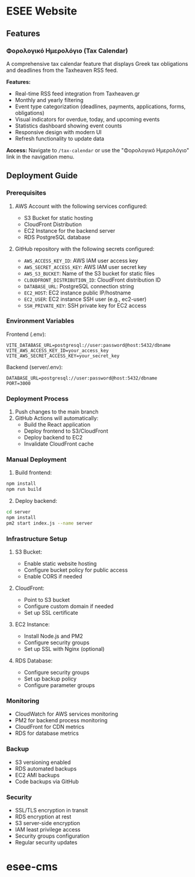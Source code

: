 # ESEE Website

## Features

### Φορολογικό Ημερολόγιο (Tax Calendar)
A comprehensive tax calendar feature that displays Greek tax obligations and deadlines from the Taxheaven RSS feed.

**Features:**
- Real-time RSS feed integration from Taxheaven.gr
- Monthly and yearly filtering
- Event type categorization (deadlines, payments, applications, forms, obligations)
- Visual indicators for overdue, today, and upcoming events
- Statistics dashboard showing event counts
- Responsive design with modern UI
- Refresh functionality to update data

**Access:** Navigate to `/tax-calendar` or use the "Φορολογικό Ημερολόγιο" link in the navigation menu.

## Deployment Guide

### Prerequisites

1. AWS Account with the following services configured:
   - S3 Bucket for static hosting
   - CloudFront Distribution
   - EC2 Instance for the backend server
   - RDS PostgreSQL database

2. GitHub repository with the following secrets configured:
   - `AWS_ACCESS_KEY_ID`: AWS IAM user access key
   - `AWS_SECRET_ACCESS_KEY`: AWS IAM user secret key
   - `AWS_S3_BUCKET`: Name of the S3 bucket for static files
   - `CLOUDFRONT_DISTRIBUTION_ID`: CloudFront distribution ID
   - `DATABASE_URL`: PostgreSQL connection string
   - `EC2_HOST`: EC2 instance public IP/hostname
   - `EC2_USER`: EC2 instance SSH user (e.g., ec2-user)
   - `SSH_PRIVATE_KEY`: SSH private key for EC2 access

### Environment Variables

Frontend (.env):
```
VITE_DATABASE_URL=postgresql://user:password@host:5432/dbname
VITE_AWS_ACCESS_KEY_ID=your_access_key
VITE_AWS_SECRET_ACCESS_KEY=your_secret_key
```

Backend (server/.env):
```
DATABASE_URL=postgresql://user:password@host:5432/dbname
PORT=3000
```

### Deployment Process

1. Push changes to the main branch
2. GitHub Actions will automatically:
   - Build the React application
   - Deploy frontend to S3/CloudFront
   - Deploy backend to EC2
   - Invalidate CloudFront cache

### Manual Deployment

1. Build frontend:
```bash
npm install
npm run build
```

2. Deploy backend:
```bash
cd server
npm install
pm2 start index.js --name server
```

### Infrastructure Setup

1. S3 Bucket:
   - Enable static website hosting
   - Configure bucket policy for public access
   - Enable CORS if needed

2. CloudFront:
   - Point to S3 bucket
   - Configure custom domain if needed
   - Set up SSL certificate

3. EC2 Instance:
   - Install Node.js and PM2
   - Configure security groups
   - Set up SSL with Nginx (optional)

4. RDS Database:
   - Configure security groups
   - Set up backup policy
   - Configure parameter groups

### Monitoring

- CloudWatch for AWS services monitoring
- PM2 for backend process monitoring
- CloudFront for CDN metrics
- RDS for database metrics

### Backup

- S3 versioning enabled
- RDS automated backups
- EC2 AMI backups
- Code backups via GitHub

### Security

- SSL/TLS encryption in transit
- RDS encryption at rest
- S3 server-side encryption
- IAM least privilege access
- Security groups configuration
- Regular security updates
# esee-cms
